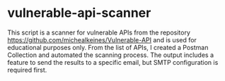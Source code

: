 # vulnerable-api-scanner
This script is a scanner for vulnerable APIs from the repository https://github.com/michealkeines/Vulnerable-API and is used for educational purposes only. From the list of APIs, I created a Postman Collection and automated the scanning process. The output includes a feature to send the results to a specific email, but SMTP configuration is required first.
